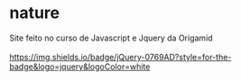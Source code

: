 # nature
Site feito no curso de Javascript e Jquery da Origamid
<br>
<br>
https://img.shields.io/badge/jQuery-0769AD?style=for-the-badge&logo=jquery&logoColor=white
